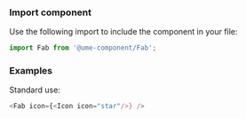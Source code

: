 ### Import component

Use the following import to include the component in your file:

```jsx static
import Fab from '@ume-component/Fab';
```

### Examples

Standard use:

```js
<Fab icon={<Icon icon="star"/>} />
```